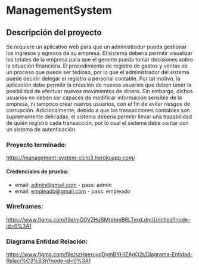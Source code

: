 # ManagementSystem
## Descripción del proyecto
Se requiere un aplicativo web para que un administrador pueda gestionar los
ingresos y egresos de su empresa. El sistema debería permitir visualizar los
totales de la empresa para que el gerente pueda tomar decisiones sobre la
situación financiera.
El procedimiento de registro de gastos y ventas es un proceso que puede ser
tedioso, por lo que el administrador del sistema puede decidir delegar el
registro a personal contable. Por tal motivo, la aplicación debe permitir la
creación de nuevos usuarios que deben tener la posibilidad de efectuar
nuevos movimientos de dinero. Sin embargo, dichos usuarios no deben ser
capaces de modificar información sensible de la empresa, ni tampoco crear
nuevos usuarios, con el fin de evitar riesgos de corrupción.
Adicionalmente, debido a que las transacciones contables son
supremamente delicadas, el sistema debería permitir llevar una trazabilidad
de quién registró cada transacción, por lo cual el sistema debe contar con un
sistema de autenticación.

### Proyecto terminado:
https://management-system-ciclo3.herokuapp.com/

#### Credenciales de prueba: 
- email: admin@gmail.com - pass: admin 
- email: empleado@gmail.com - pass: empleado


### Wireframes:
https://www.figma.com/file/mO0VZHJSMrebmB6LTmxLdm/Untitled?node-id=0%3A1

### Diagrama Entidad Relación:
https://www.figma.com/file/szHaeruyqDymBYHlZAgO2t/Diagrama-Entidad-Relaci%C3%B3n?node-id=0%3A1
